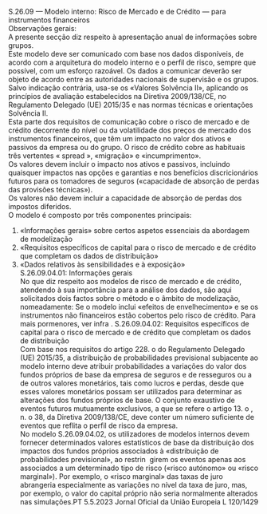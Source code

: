  
S.26.09 — Modelo interno: Risco de Mercado e de Crédito — para instrumentos financeiros  
Observações gerais:  
A presente secção diz respeito à apresentação anual de informações sobre grupos.  
Este modelo deve ser comunicado com base nos dados disponíveis, de acordo com a arquitetura do modelo interno e o 
perfil de risco, sempre que possível, com um esforço razoável. Os dados a comunicar deverão ser objeto de acordo entre 
as autoridades nacionais de supervisão e os grupos.  
Salvo indicação contrária, usa-se os «Valores Solvência II», aplicando os princípios de avaliação estabelecidos na Diretiva 
2009/138/CE, no Regulamento Delegado (UE) 2015/35 e nas normas técnicas e orientações Solvência II.  
Esta parte dos requisitos de comunicação cobre o risco de mercado e de crédito decorrente do nível ou da volatilidade 
dos preços de mercado dos instrumentos financeiros, que têm um impacto no valor dos ativos e passivos da empresa ou 
do grupo. O risco de crédito cobre as habituais três vertentes « spread », «migração» e «incumprimento».  
Os valores devem incluir o impacto nos ativos e passivos, incluindo quaisquer impactos nas opções e garantias e nos 
benefícios discricionários futuros para os tomadores de seguros («capacidade de absorção de perdas das provisões 
técnicas»).  
Os valores não devem incluir a capacidade de absorção de perdas dos impostos diferidos.  
O modelo é composto por três componentes principais:  
1. «Informações gerais» sobre certos aspetos essenciais da abordagem de modelização  
2. «Requisitos específicos de capital para o risco de mercado e de crédito que completam os dados de distribuição»  
3. «Dados relativos às sensibilidades e à exposição»  
S.26.09.04.01: Informações gerais  
No que diz respeito aos modelos de risco de mercado e de crédito, atendendo à sua importância para a análise dos 
dados, são aqui solicitados dois factos sobre o método e o âmbito de modelização, nomeadamente: Se o modelo inclui 
«efeitos de envelhecimento» e se os instrumentos não financeiros estão cobertos pelo risco de crédito. Para mais 
pormenores, ver  infra . 
S.26.09.04.02: Requisitos específicos de capital para o risco de mercado e de crédito que completam os dados de 
distribuição  
Com base nos requisitos do artigo 228.  o do Regulamento Delegado (UE) 2015/35, a distribuição de probabilidades 
previsional subjacente ao modelo interno deve atribuir probabilidades a variações do valor dos fundos próprios de base 
da empresa de seguros e de resseguros ou a de outros valores monetários, tais como lucros e perdas, desde que esses 
valores monetários possam ser utilizados para determinar as alterações dos fundos próprios de base. O conjunto 
exaustivo de eventos futuros mutuamente exclusivos, a que se refere o artigo 13.  o , n.  o 38, da Diretiva 2009/138/CE, 
deve conter um número suficiente de eventos que reflita o perfil de risco da empresa.  
No modelo S.26.09.04.02, os utilizadores de modelos internos devem fornecer determinados valores estatísticos de base 
da distribuição dos impactos dos fundos próprios associados à «distribuição de probabilidades previsional», ao restrin ­
girem os eventos apenas aos associados a um determinado tipo de risco («risco autónomo» ou «risco marginal»). Por 
exemplo, o «risco marginal» das taxas de juro abrangeria especialmente as variações no nível da taxa de juro, mas, por 
exemplo, o valor do capital próprio não seria normalmente alterados nas simulações.PT  5.5.2023 Jornal Oficial da União Europeia L 120/1429